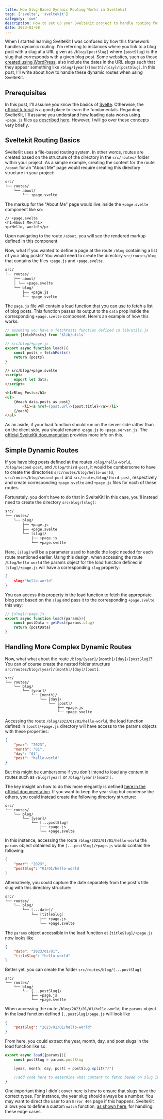 ```yaml
---
title: How Slug-Based Dynamic Routing Works in Sveltekit
tags: ['svelte', 'sveltekit']
category: 'swe'
description: How to set up your SvelteKit project to handle routing for dynamic routes of varying complexity.
date: 2023-03-08
---
```



When I started learning SvelteKit I was confused by how this framework handles dynamic routing. I'm referring to instances where you link to a blog post with a slug at a URL given as `/blog/[postSlug]` where `[postSlug]` is the slug that corresponds with a given blog post. Some websites, such as those [created using WordPress](https://wordpress.com/support/permalinks-and-slugs/), also include the dates in the URL slugs such that they appear something like `/blog/[year]/[month]/[day]/[postSlug]`. In this post, I'll write about how to handle these dynamic routes when using SvelteKit.

## Prerequisites

In this post, I'll assume you know the basics of [Svelte](https://svelte.dev/). Otherwise, the [official tutorial](https://svelte.dev/tutorial/basics) is a good place to learn the fundamentals. Regarding SvelteKit, I'll assume you understand how loading data works using `+page.js` files [as described here](https://kit.svelte.dev/docs/load). However, I will go over these concepts very briefly.

## Sveltekit  Routing Basics

SvelteKit uses a file-based routing system. In other words, routes are created based on the structure of the directory in the `src/routes/` folder within your project. As a simple example, creating the content for the route `/about` for an "About Me" page would require creating this directory structure in your project:


```fs
src/ 
└── routes/ 
	└── about/ 
		└── +page.svelte
```

The markup for the "About Me" page would live inside the `+page.svelte` component  like so:

```svelte
// +page.svelte
<h1>About Me</h1>
<p>Hello, world!</p>
```

Upon navigating to the route `/about`, you will see the rendered markup defined in this component.

Now, what if you wanted to define a page at the route `/blog` containing a list of your blog posts? You would need to create the directory `src/routes/blog` that contains the files `+page.js` and `+page.svelte`.  

```fs
src/ 
└── routes/ 
	├── about/ 
	│ └── +page.svelte 
	└── blog/ 
		├── +page.js 
		└── +page.svelte
```

The `page.js` file will contain a load function that you can use to fetch a list of blog posts. This function passes its output to the `data` prop inside the corresponding `+page.svelte` component. Here's an example of how this works:

```javascript
// assuming you have a fetchPosts function defined in lib/utils.js
import {fetchPosts} from '$lib/utils'

// src/blog/+page.js
export async function load(){
	const posts = fetchPosts()
	return {posts}
}
```

```html
// src/blog/+page.svelte
<script>
	export let data;
</script>

<h1>Blog Posts</h1>
<ul>
	{#each data.posts as post}
		<li><a href={post.url}>{post.title}</a></li>
	{/each}
</ul>
```

As an aside, if your load function should run on the server side rather than on the client side, you should rename `+page.js`  to  `+page.server.js`. The [official SvelteKit documentation](https://kit.svelte.dev/docs/load) provides more info on this.

## Simple Dynamic Routes

If you have blog posts defined at the routes `/blog/hello-world`, `/blog/second-post`, and `/blog/third-post`, it would be cumbersome to have to create the directories `src/routes/blog/hello-world`,  `src/routes/blog/second-post` and `src/routes/blog/third-post`, respectively and create corresponding `+page.svelte` and `+page.js` files for each of these routes. 

Fortunately, you don't have to do that in SvelteKit! In this case, you'll instead need to create the directory `src/blog/[slug]`:

```fs
src/ 
└── routes/ 
	└── blog/ 
		├── +page.js 
		├── +page.svelte 
		└── [slug]/
			├── +page.js 
			└── +page.svelte
```

Here, `[slug]` will be a parameter used to handle the logic needed for each route mentioned earlier. Using this design, when accessing the route `/blog/hello-world` the params object for the load function defined in `[slug]/+page.js` will have a corresponding `slug` property:

```json
{
	slug:"hello-world"
}
```

You can access this property in the load function to fetch the appropriate blog post based on the `slug` and pass it to the corresponding `+page.svelte` this way:

```javascript
// [slug]/+page.js
export async function load({params}){
	const postData = getPost(params.slug)
	return {postData}
}
```


## Handling More Complex Dynamic Routes

Now, what what about the route `/blog/[year]/[month]/[day]/[postSlug]`? You can of course create the nested folder structure `src/routes/blog/[year]/[month]/[day]/[post]`. 

```
src/ 
└── routes/ 
	└── blog/ 
		└── [year]/ 
			└── [month]/ 
				└── [day]/ 
					└── [post]/ 
						├── +page.js 
						└── +page.svelte
```

Accessing the route `/blog/2023/01/01/hello-world`, the load function defined in `[post]/+page.js` directory will have access to the params objects with these properties:

```json
{
	"year": "2023",
	"month": "01",
	"day": "01",
	"post": "hello-world"
}
```

But this might be cumbersome if you don't intend to load any content in routes such as `/blog/[year]` or `/blog/[year]/[month]`. 

The key insight on how to do this more elegantly is defined [here in the official documentation](https://kit.svelte.dev/docs/load#using-url-data-params). If you want to keep the year slug but condense the others, you could instead create the following directory structure:

```
src/ 
└── routes/ 
	└── blog/ 
		└── [year]/ 
			└── [...postSlug]
				├── +page.js 
				└── +page.svelte
```

In this instance, accessing the route `/blog/2023/01/01/hello-world` the `params` object obtained by the `[...postSlug]/+page.js` would contain the following: 

```json
{
	"year": "2023",
	"postSlug": "01/01/hello-world
}
```

Alternatively, you could capture the date separately from the post's title slug with this directory structure:

```fs
src/ 
└── routes/ 
	└── blog/ 
		└── [...date]/ 
			└── [titleSlug]
				├── +page.js 
				└── +page.svelte
```

The `params` object accessible in the load function at `[titleSlug]/+page.js` now looks like

```json
{
	"date": "2023/01/01",
	"titleSlug": "hello-world"
}
```

Better yet, you can create the folder `src/routes/blog/[...postSlug]`. 

```
src/ 
└── routes/ 
	└── blog/ 
		└── [...postSlug]/ 
			├── +page.js 
			└── +page.svelte
```

When accessing the route `/blog/2023/01/01/hello-world`, the `params` object in the load function defined `[..postSlug]/page.js` will look like

```json
{
	"postSlug": "2023/01/01/hello-world"
}
```

From here, you could extract the year, month, day, and post slugs in the load function like so:

``` javascript
export async load({params}){
	const postSlug = params.postSlug

	[year, month, day, post] = postSlug.split("/")

	//add code here to determine what content to fetch based on slug info
}
```

One important thing I didn't cover here is how to ensure that slugs have the correct types. For instance, the year slug should always be a number. You may want to direct the user to an `Error 404` page if this happens. SvelteKit allows you to define a custom `match` function, [as shown here](https://kit.svelte.dev/docs/advanced-routing#matching), for handling these edge cases. 
